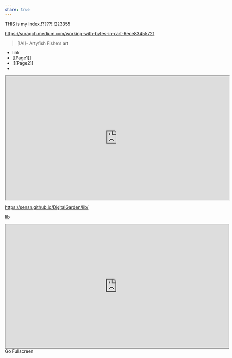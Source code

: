 ```yaml
---
share: true
---
```

THIS is my Index.!????!!!223355

https://suragch.medium.com/working-with-bytes-in-dart-6ece83455721

> [!AI]-  Artyfish
> Fishers art

- link
- [[Page1]]
- ![[Page2]]
- 
<iframe width="720" height="400" scrolling="no" src="https://sensn.github.io/DigitalGarden/lib/index.html"></iframe>


https://sensn.github.io/DigitalGarden/lib/


[lib](https://sensn.github.io/DigitalGarden/lib/)

<iframe width="720" height="400" scrolling="no" src="https://sensn.github.io/#/" style="border: 1px solid #464646;" allowfullscreen=""  data-external="1"></iframe>

<!-- partial:index.partial.html -->

<div id="fullscreen-trigger">Go Fullscreen</div>

<div id="fullscreen"></div>

<!-- partial -->
<script>
// DEMO FOR:
// http://stackoverflow.com/questions/8358196/onfullscreenchange-dom-event

var target = document.getElementById("fullscreen");
var trigger = document.getElementById("fullscreen-trigger");

trigger.addEventListener("click", function () {
	if (target.requestFullscreen) target.requestFullscreen();
  else if (target.msRequestFullscreen) target.msRequestFullscreen();
  else if (target.mozRequestFullScreen) target.mozRequestFullScreen();
  else if (target.webkitRequestFullscreen) target.webkitRequestFullscreen();
});

function onFullScreenChange () {
	var fullScreenElement =
		document.fullscreenElement ||
		document.msFullscreenElement ||
		document.mozFullScreenElement ||
		document.webkitFullscreenElement;
	console.log("Is fullscreen:", !!fullScreenElement);
};

if (document.onfullscreenchange === null)
	document.onfullscreenchange = onFullScreenChange;
else if (document.onmsfullscreenchange === null)
	document.onmsfullscreenchange = onFullScreenChange;
else if (document.onmozfullscreenchange === null)
	document.onmozfullscreenchange = onFullScreenChange;
else if (document.onwebkitfullscreenchange === null)
	document.onwebkitfullscreenchange = onFullScreenChange;
 </script>
